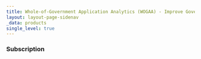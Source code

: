 ```yaml
---
title: Whole-of-Government Application Analytics (WOGAA) - Improve Government Services with Data
layout: layout-page-sidenav
_data: products
single_level: true
---
```


### Subscription
